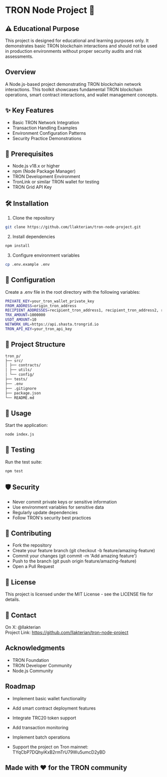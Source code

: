 # TRON Node Project 🌟

## ⚠️ Educational Purpose
This project is designed for educational and learning purposes only. It demonstrates basic TRON blockchain interactions and should not be used in production environments without proper security audits and risk assessments.

## Overview
A Node.js-based project demonstrating TRON blockchain network interactions. This toolkit showcases fundamental TRON blockchain operations, smart contract interactions, and wallet management concepts.

## ✨ Key Features
- Basic TRON Network Integration
- Transaction Handling Examples
- Environment Configuration Patterns
- Security Practice Demonstrations

## 🚀 Prerequisites
- Node.js v18.x or higher
- npm (Node Package Manager)
- TRON Development Environment
- TronLink or similar TRON wallet for testing
- TRON Grid API Key

## 🛠 Installation
1. Clone the repository
```bash
git clone https://github.com/llakterian/tron-node-project.git
```
2. Install dependencies

```bash
npm install
```

3. Configure environment variables

```bash
cp .env.example .env
```

## 🔧 Configuration

Create a .env file in the root directory with the following variables:

```bash
PRIVATE_KEY=your_tron_wallet_private_key
FROM_ADDRESS=origin_tron_address
RECIPIENT_ADDRESSES=recipient_tron_address1, recipient_tron_address2, recipient_tron_address3, 
TRX_AMOUNT=1000000
USDT_AMOUNT=10
NETWORK_URL=https://api.shasta.trongrid.io
TRON_API_KEY=your_tron_api_key
```

## 🚀 Project Structure

```bash
tron_p/
├── src/
│ ├── contracts/
│ ├── utils/
│ └── config/
├── tests/
├── .env
├── .gitignore
├── package.json
└── README.md
```

## 📝 Usage

Start the application:

```bash
node index.js
```

## 🧪 Testing

Run the test suite:

```bash
npm test
```

## 🛡 Security

- Never commit private keys or sensitive information
- Use environment variables for sensitive data
- Regularly update dependencies
- Follow TRON's security best practices

## 🤝 Contributing

- Fork the repository
- Create your feature branch (git checkout -b feature/amazing-feature)
- Commit your changes (git commit -m 'Add amazing feature')
- Push to the branch (git push origin feature/amazing-feature)
- Open a Pull Request

## 📜 License

This project is licensed under the MIT License - see the LICENSE file for details.

## 📧 Contact

On X: @llakterian<br>
Project Link: https://github.com/llakterian/tron-node-project

## Acknowledgments

- TRON Foundation
- TRON Developer Community
- Node.js Community

## Roadmap

- Implement basic wallet functionality
- Add smart contract deployment features
- Integrate TRC20 token support
- Add transaction monitoring
- Implement batch operations

- Support the project on Tron mainnet: TYqCbP7DQhyiKxB2rmTrU79Wu5umcD2yBD

## Made with ❤️ for the TRON community
